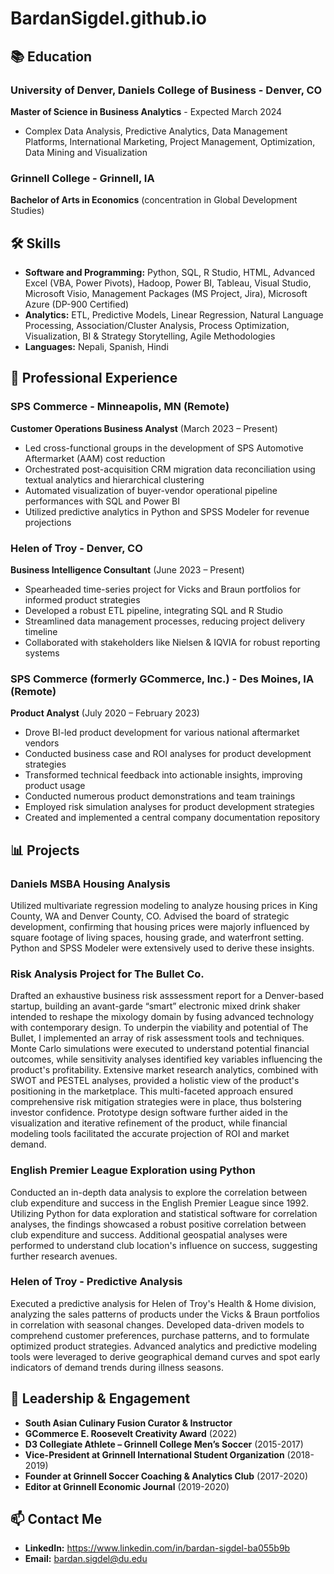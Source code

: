 
# BardanSigdel.github.io

## 📚 Education

### **University of Denver, Daniels College of Business** - Denver, CO
**Master of Science in Business Analytics** - Expected March 2024
- Complex Data Analysis, Predictive Analytics, Data Management Platforms, International Marketing, Project Management, Optimization, Data Mining and Visualization

### **Grinnell College** - Grinnell, IA
**Bachelor of Arts in Economics** (concentration in Global Development Studies)


## 🛠️ Skills

- **Software and Programming:** Python, SQL, R Studio, HTML, Advanced Excel (VBA, Power Pivots), Hadoop, Power BI, Tableau, Visual Studio, Microsoft Visio, Management Packages (MS Project, Jira), Microsoft Azure (DP-900 Certified)
- **Analytics:** ETL, Predictive Models, Linear Regression, Natural Language Processing, Association/Cluster Analysis, Process Optimization, Visualization, BI & Strategy Storytelling, Agile Methodologies
- **Languages:** Nepali, Spanish, Hindi


## 💼 Professional Experience

### **SPS Commerce** - Minneapolis, MN (Remote)
**Customer Operations Business Analyst** (March 2023 – Present)
- Led cross-functional groups in the development of SPS Automotive Aftermarket (AAM) cost reduction
- Orchestrated post-acquisition CRM migration data reconciliation using textual analytics and hierarchical clustering
- Automated visualization of buyer-vendor operational pipeline performances with SQL and Power BI
- Utilized predictive analytics in Python and SPSS Modeler for revenue projections

### **Helen of Troy** - Denver, CO
**Business Intelligence Consultant** (June 2023 – Present)
- Spearheaded time-series project for Vicks and Braun portfolios for informed product strategies
- Developed a robust ETL pipeline, integrating SQL and R Studio
- Streamlined data management processes, reducing project delivery timeline
- Collaborated with stakeholders like Nielsen & IQVIA for robust reporting systems

### **SPS Commerce (formerly GCommerce, Inc.)** - Des Moines, IA (Remote)
**Product Analyst** (July 2020 – February 2023)
- Drove BI-led product development for various national aftermarket vendors
- Conducted business case and ROI analyses for product development strategies
- Transformed technical feedback into actionable insights, improving product usage
- Conducted numerous product demonstrations and team trainings
- Employed risk simulation analyses for product development strategies
- Created and implemented a central company documentation repository


## 📊 Projects


### Daniels MSBA Housing Analysis
Utilized multivariate regression modeling to analyze housing prices in King County, WA and Denver County, CO. Advised the board of strategic development, confirming that housing prices were majorly influenced by square footage of living spaces, housing grade, and waterfront setting. Python and SPSS Modeler were extensively used to derive these insights.

### Risk Analysis Project for The Bullet Co.
Drafted an exhaustive business risk asssessment report for a Denver-based startup, building an avant-garde “smart” electronic mixed drink shaker intended to reshape the mixology domain by fusing advanced technology with contemporary design. To underpin the viability and potential of The Bullet, I implemented an array of risk assessment tools and techniques. Monte Carlo simulations were executed to understand potential financial outcomes, while sensitivity analyses identified key variables influencing the product's profitability. Extensive market research analytics, combined with SWOT and PESTEL analyses, provided a holistic view of the product's positioning in the marketplace. This multi-faceted approach ensured comprehensive risk mitigation strategies were in place, thus bolstering investor confidence. Prototype design software further aided in the visualization and iterative refinement of the product, while financial modeling tools facilitated the accurate projection of ROI and market demand.

### English Premier League Exploration using Python
Conducted an in-depth data analysis to explore the correlation between club expenditure and success in the English Premier League since 1992. Utilizing Python for data exploration and statistical software for correlation analyses, the findings showcased a robust positive correlation between club expenditure and success. Additional geospatial analyses were performed to understand club location's influence on success, suggesting further research avenues.

### Helen of Troy - Predictive Analysis
Executed a predictive analysis for Helen of Troy's Health & Home division, analyzing the sales patterns of products under the Vicks & Braun portfolios in correlation with seasonal changes. Developed data-driven models to comprehend customer preferences, purchase patterns, and to formulate optimized product strategies. Advanced analytics and predictive modeling tools were leveraged to derive geographical demand curves and spot early indicators of demand trends during illness seasons.


## 🌟 Leadership & Engagement

- **South Asian Culinary Fusion Curator & Instructor**
- **GCommerce E. Roosevelt Creativity Award** (2022)
- **D3 Collegiate Athlete – Grinnell College Men’s Soccer** (2015-2017)
- **Vice-President at Grinnell International Student Organization** (2018-2019)
- **Founder at Grinnell Soccer Coaching & Analytics Club** (2017-2020)
- **Editor at Grinnell Economic Journal** (2019-2020)



## 📫 Contact Me

- **LinkedIn:** https://www.linkedin.com/in/bardan-sigdel-ba055b9b
- **Email:** bardan.sigdel@du.edu

